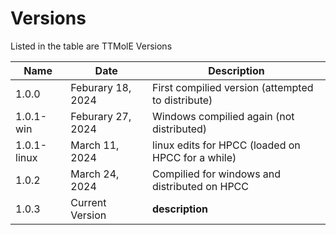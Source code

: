 # Versions

Listed in the table are TTMolE Versions

| Name | Date | Description|
| ---|---|---|
| 1.0.0 | Feburary 18, 2024 | First compilied version (attempted to distribute) |
| 1.0.1-win | Feburary 27, 2024 | Windows compilied again (not distributed) |
| 1.0.1-linux | March 11, 2024 | linux edits for HPCC (loaded on HPCC for a while) |
| 1.0.2 | March 24, 2024 | Compilied for windows and distributed on HPCC |
| 1.0.3 | Current Version | __description__ |



